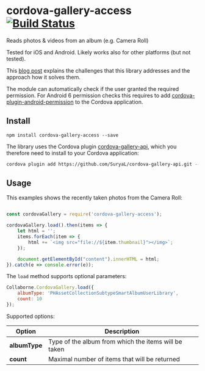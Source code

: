 # cordova-gallery-access [![Build Status](https://travis-ci.org/Collaborne/cordova-gallery-access.svg)](https://travis-ci.org/Collaborne/cordova-gallery-access)

Reads photos & videos from an album (e.g. Camera Roll)

Tested for iOS and Android. Likely works also for other platforms (but not tested).

This [blog post](https://medium.com/collaborne-engineering/my-cordova-nightmares-accessing-photos-from-the-phones-gallery-7528a0860555#.jq0oqswb8) explains the challenges that this library addresses and the approach how it solves them.

The module can automatically check if the user granted the required permission.
For Android 6 permission checks this requires to add [cordova-plugin-android-permission](https://github.com/NeoLSN/cordova-plugin-android-permission) to the Cordova application.


## Install

~~~~
npm install cordova-gallery-access --save
~~~~

The library uses the Cordova plugin [cordova-gallery-api](https://github.com/SuryaL/cordova-gallery-api.git),
which you therefore need to install to your Cordova application:

```bash
cordova plugin add https://github.com/SuryaL/cordova-gallery-api.git --save
```

## Usage

This examples shows the recently taken photos from the Camera Roll:

```javascript

const cordovaGallery = require('cordova-gallery-access');

cordovaGallery.load().then(items => {
    let html = '';
    items.forEach(item => {
        html += `<img src="file://${item.thumbnail}"></img>`;
    });

    document.getElementById("content").innerHTML = html;
}).catch(e => console.error(e));
```

The `load` method supports optional parameters:

```javascript
Collaborne.CordovaGallery.load({
    albumType: 'PHAssetCollectionSubtypeSmartAlbumUserLibrary',
    count: 10
});
```

Supported options:

| Option        | Description                                          |
| ------------- | ---------------------------------------------------- |
| **albumType** | Type of the album from which the items will be taken |
| **count**     | Maximal number of items that will be returned        |
